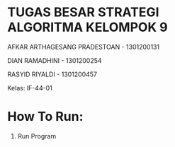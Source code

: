# TUGAS BESAR STRATEGI ALGORITMA KELOMPOK 9

AFKAR ARTHAGESANG PRADESTOAN	- 1301200131

DIAN RAMADHINI - 1301200254

RASYID RIYALDI - 1301200457

Kelas: IF-44-01

# How To Run:

1. Run Program
